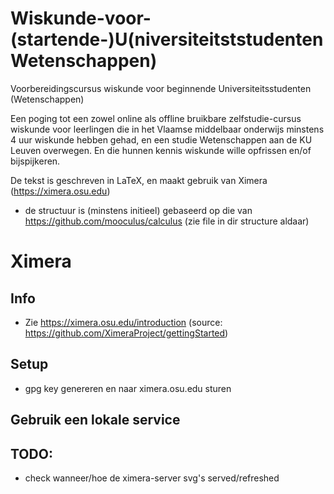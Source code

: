 # Wiskunde-voor-(startende-)U(niversiteitststudenten Wetenschappen)
Voorbereidingscursus wiskunde voor beginnende Universiteitsstudenten (Wetenschappen)


Een poging tot een zowel online als offline bruikbare zelfstudie-cursus wiskunde voor leerlingen die in het Vlaamse middelbaar onderwijs minstens 4 uur wiskunde hebben gehad, en een studie Wetenschappen aan de KU Leuven overwegen. En die hunnen kennis wiskunde wille opfrissen en/of bijspijkeren.


De tekst is geschreven in LaTeX, en maakt gebruik van  Ximera (https://ximera.osu.edu)




* de structuur is (minstens initieel) gebaseerd op die van https://github.com/mooculus/calculus (zie file in dir structure aldaar)


# Ximera
## Info
* Zie https://ximera.osu.edu/introduction  (source: https://github.com/XimeraProject/gettingStarted)

## Setup
*  gpg key genereren en naar ximera.osu.edu sturen

## Gebruik een lokale service

## TODO:
* check wanneer/hoe de ximera-server svg's served/refreshed
